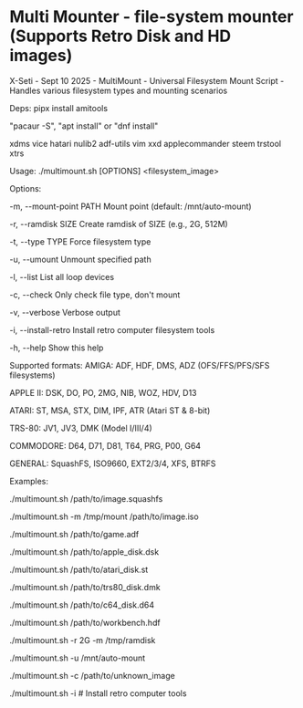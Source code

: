 # Multi Mounter - file-system mounter (Supports Retro Disk and HD images)
X-Seti - Sept 10 2025 - MultiMount - Universal Filesystem Mount Script - Handles various filesystem types and mounting scenarios

Deps: pipx install amitools

"pacaur -S", "apt install" or "dnf install"

xdms vice hatari nulib2 adf-utils vim xxd applecommander steem trstool xtrs

Usage: ./multimount.sh [OPTIONS] <filesystem_image>

Options:

  -m, --mount-point PATH    Mount point (default: /mnt/auto-mount)
  
  -r, --ramdisk SIZE        Create ramdisk of SIZE (e.g., 2G, 512M)
  
  -t, --type TYPE           Force filesystem type
  
  -u, --umount             Unmount specified path
  
  -l, --list               List all loop devices
  
  -c, --check              Only check file type, don't mount
  
  -v, --verbose            Verbose output
  
  -i, --install-retro      Install retro computer filesystem tools
  
  -h, --help               Show this help


Supported formats:
  AMIGA: ADF, HDF, DMS, ADZ (OFS/FFS/PFS/SFS filesystems)

  APPLE II: DSK, DO, PO, 2MG, NIB, WOZ, HDV, D13
  
  ATARI: ST, MSA, STX, DIM, IPF, ATR (Atari ST & 8-bit)
  
  TRS-80: JV1, JV3, DMK (Model I/III/4)
  
  COMMODORE: D64, D71, D81, T64, PRG, P00, G64
  
  GENERAL: SquashFS, ISO9660, EXT2/3/4, XFS, BTRFS

Examples:
  
  ./multimount.sh /path/to/image.squashfs
  
  ./multimount.sh -m /tmp/mount /path/to/image.iso
  
  ./multimount.sh /path/to/game.adf
  
  ./multimount.sh /path/to/apple_disk.dsk
  
  ./multimount.sh /path/to/atari_disk.st
  
  ./multimount.sh /path/to/trs80_disk.dmk
  
  ./multimount.sh /path/to/c64_disk.d64
  
  ./multimount.sh /path/to/workbench.hdf
  
  ./multimount.sh -r 2G -m /tmp/ramdisk
  
  ./multimount.sh -u /mnt/auto-mount
  
  ./multimount.sh -c /path/to/unknown_image
  
  ./multimount.sh -i  # Install retro computer tools
